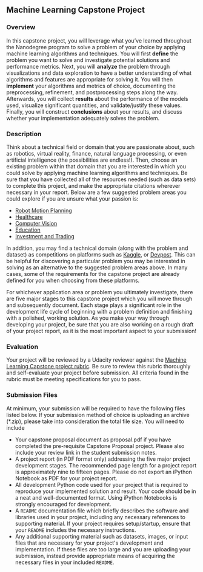 ## Machine Learning Capstone Project

### Overview
In this capstone project, you will leverage what you’ve learned throughout the Nanodegree program to solve a problem of your choice by applying machine learning algorithms and techniques. You will first  **define** the problem you want to solve and investigate potential solutions and performance metrics. Next, you will **analyze** the problem through visualizations and data exploration to have a better understanding of what algorithms and features are appropriate for solving it. You will then  **implement** your algorithms and metrics of choice, documenting the preprocessing, refinement, and postprocessing steps along the way. Afterwards, you will collect  **results** about the performance of the models used, visualize significant quantities, and validate/justify these values. Finally, you will construct  **conclusions** about your results, and discuss whether your implementation adequately solves the problem.

### Description
Think about a technical field or domain that you are passionate about, such as robotics, virtual reality, finance, natural language processing, or even artificial intelligence (the possibilities are endless!). Then, choose an existing problem within that domain that you are interested in which you could solve by applying machine learning algorithms and techniques. Be sure that you have collected all of the resources needed (such as data sets) to complete this project, and make the appropriate citations wherever necessary in your report. Below are a few suggested problem areas you could explore if you are unsure what your passion is:
* [Robot Motion Planning](https://docs.google.com/document/d/1ZFCH6jS3A5At7_v5IUM5OpAXJYiutFuSIjTzV_E-vdE/pub)
* [Healthcare](https://docs.google.com/document/d/1WzurKKa9AX2DnOH7KiB38mvozdOSemfkGpex8hdTy8c/pub)
* [Computer Vision](https://docs.google.com/document/d/1y-XfjkPFgUQxFIQ9bBncUSjs4HOf5E-45FrLYNBsZb4/pub)
* [Education](https://docs.google.com/document/d/1vjerjRQnWs1kLbZagDYT6rNqiwAG23Yj45oUY88IAxI/pub)
* [Investment and Trading](https://docs.google.com/document/d/1ycGeb1QYKATG6jvz74SAMqxrlek9Ed4RYrzWNhWS-0Q/pub)

In addition, you may find a technical domain (along with the problem and dataset) as competitions on platforms such as [Kaggle](http://kaggle.com/), or [Devpost](http://devpost.com/). This can be helpful for discovering a particular problem you may be interested in solving as an alternative to the suggested problem areas above. In many cases, some of the requirements for the capstone project are already defined for you when choosing from these platforms.

For whichever application area or problem you ultimately investigate, there are five major stages to this capstone project which you will move through and subsequently document. Each stage plays a significant role in the development life cycle of beginning with a problem definition and finishing with a polished, working solution. As you make your way through developing your project, be sure that you are also working on a rough draft of your project report, as it is the most important aspect to your submission!

### Evaluation
Your project will be reviewed by a Udacity reviewer against the [Machine Learning Capstone project rubric](https://review.udacity.com/#!/rubrics/108/view). Be sure to review this rubric thoroughly and self-evaluate your project before submission. All criteria found in the rubric must be meeting specifications for you to pass.

### Submission Files
At minimum, your submission will be required to have the following files listed below. If your submission method of choice is uploading an archive (\*.zip), please take into consideration the total file size. You will need to include

* Your capstone proposal document as proposal.pdf if you have completed the pre-requisite Capstone Proposal project. Please also include your review link in the student submission notes.
* A project report (in PDF format only) addressing the five major project development stages. The recommended page length for a project report is approximately nine to fifteen pages. Please do not export an iPython Notebook as PDF for your project report.
* All development Python code used for your project that is required to reproduce your implemented solution and result. Your code should be in a neat and well-documented format. Using iPython Notebooks is strongly encouraged for development.
* A `README` documentation file which briefly describes the software and libraries used in your project, including any necessary references to supporting material. If your project requires setup/startup, ensure that your `README` includes the necessary instructions.
* Any additional supporting material such as datasets, images, or input files that are necessary for your project's development and implementation. If these files are too large and you are uploading your submission, instead provide appropriate means of acquiring the necessary files in your included `README`.
